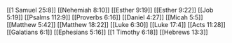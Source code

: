 [[1 Samuel 25:8]]
[[Nehemiah 8:10]]
[[Esther 9:19]]
[[Esther 9:22]]
[[Job 5:19]]
[[Psalms 112:9]]
[[Proverbs 6:16]]
[[Daniel 4:27]]
[[Micah 5:5]]
[[Matthew 5:42]]
[[Matthew 18:22]]
[[Luke 6:30]]
[[Luke 17:4]]
[[Acts 11:28]]
[[Galatians 6:1]]
[[Ephesians 5:16]]
[[1 Timothy 6:18]]
[[Hebrews 13:3]]
